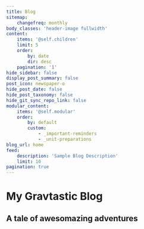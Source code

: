 ```yaml
---
title: Blog
sitemap:
    changefreq: monthly
body_classes: 'header-image fullwidth'
content:
    items: '@self.children'
    limit: 5
    order:
        by: date
        dir: desc
    pagination: '1'
hide_sidebar: false
display_post_summary: false
post_icon: newspaper-o
hide_post_date: false
hide_post_taxonomy: false
hide_git_sync_repo_link: false
modular_content:
    items: '@self.modular'
    order:
        by: default
        custom:
            - _important-reminders
            - _unit-preparations
blog_url: home
feed:
    description: 'Sample Blog Description'
    limit: 10
pagination: true
---
```


# My Gravtastic Blog
## A tale of **awesomazing** adventures
